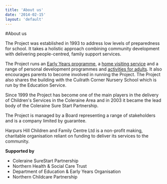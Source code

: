 ```yaml
---
title: 'About us'
date: '2014-02-15'
layout: 'default'
---
```

#About us

The Project was established in 1993 to address low levels of preparedness for school.
It takes a holistic approach combining community development with delivering 
people-centred, family support services.  

The Project runs an [Early Years programme]({{urls.base_path}}childcare), a [home visiting service]({{urls.base_path}}families) and a range of personal development programmes and [activities for adults]({{urls.base_path}}groups).  It also encourages parents to become involved in running the Project.  The Project also shares the building with the Cuilrath Corner Nursery School which is run by the Education Service.  

Since 1999 the Project has become one of the main players in the delivery of Children's Services in the Coleraine Area and in 2003 it became the lead body of the Coleraine Sure Start Partnership.  

The Project is managed by a Board representing a range of stakeholders and is a company limited by guarantee.  

<div class="undertext">
<p>
Harpurs Hill Children and Family Centre Ltd is a non-profit making, charitable organisation reliant on funding to deliver its services to the community.
</p>

<b>Supported by</b>
</div>

- Coleraine SureStart Partnership 
- Northern Health & Social Care Trust
- Department of Education & Early Years Organisation
- Northern Childcare Partnership
